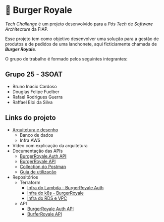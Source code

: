 # 🍔 Burger Royale

_Tech Challenge_ é um projeto desenvolvido para a _Pós Tech_ de _Software Architecture_ da FIAP.

Esse projeto tem como objetivo desenvolver uma solução para a gestão de produtos e de pedidos de uma lanchonete, aqui ficticiamente chamada de _**Burger Royale**_.

O grupo de trabalho é formado pelos seguintes integrantes:

## Grupo 25 - 3SOAT
* Bruno Inacio Cardoso
* Douglas Felipe Fuelber
* Rafael Rodrigues Guerra
* Raffael Eloi da Silva

## Links do projeto

- [Arquitetura e desenho](https://github.com/FiapSoftwareArquitectureTechChallange/.github/wiki/Arquitetura-da-Solu%C3%A7%C3%A3o)
    - Banco de dados
    - Infra AWS
- Vídeo com explicação da arquitetura
- Documentação das APIs
    - [BurgerRoyale.Auth API](https://github.com/FiapSoftwareArquitectureTechChallange/.github/wiki/API-BurgerRoyale-Auth)
    - [BurgerRoyale API](https://github.com/FiapSoftwareArquitectureTechChallange/.github/wiki/API-BurgerRoyale)
    - [Collection do Postman](https://github.com/FiapSoftwareArquitectureTechChallange/.github/blob/main/BurgerRoyale_Collection_v2.0.0.postman_collection.json)
    - [Guia de utilização](https://github.com/FiapSoftwareArquitectureTechChallange/.github/wiki/Guia-de-utiliza%C3%A7%C3%A3o)
- Repositórios
    - Terraform
       - [Infra do Lambda - BurgerRoyale Auth](https://github.com/FiapSoftwareArquitectureTechChallange/BurgerRoyale.Auth.Infra.Terraform)
       - [Infra do k8s - BurgerRoyale](https://github.com/FiapSoftwareArquitectureTechChallange/kubeterraform)
       - [Infra do RDS e VPC](https://github.com/FiapSoftwareArquitectureTechChallange/dbterraform)
   - API
       - [BurgerRoyale Auth API](https://github.com/FiapSoftwareArquitectureTechChallange/BurgerRoyale.Auth)
       - [BurferRoyale API](https://github.com/FiapSoftwareArquitectureTechChallange/BurgerRoyale)
